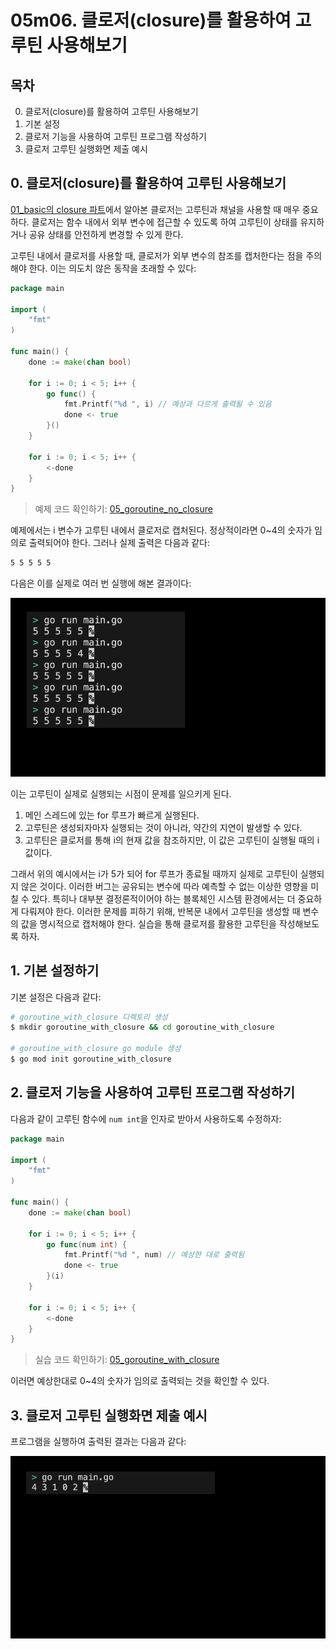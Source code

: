 # 05m06. 클로저(closure)를 활용하여 고루틴 사용해보기

## 목차
0. 클로저(closure)를 활용하여 고루틴 사용해보기
1. 기본 설정
2. 클로저 기능을 사용하여 고루틴 프로그램 작성하기
3. 클로저 고루틴 실행화면 제출 예시

## 0. 클로저(closure)를 활용하여 고루틴 사용해보기
[01_basic의 closure 파트](./01_basic.md#8-closure)에서 알아본 클로저는 고루틴과 채널을 사용할 때 매우 중요하다. 클로저는 함수 내에서 외부 변수에 접근할 수 있도록 하여 고루틴이 상태를 유지하거나 공유 상태를 안전하게 변경할 수 있게 한다.

고루틴 내에서 클로저를 사용할 때, 클로저가 외부 변수의 참조를 캡처한다는 점을 주의해야 한다. 이는 의도치 않은 동작을 초래할 수 있다:
```go
package main

import (
	"fmt"
)

func main() {
	done := make(chan bool)

	for i := 0; i < 5; i++ {
		go func() {
            fmt.Printf("%d ", i) // 예상과 다르게 출력될 수 있음
			done <- true
		}()
	}

	for i := 0; i < 5; i++ {
		<-done
	}
}
```
> 예제 코드 확인하기: [05_goroutine_no_closure](../code/05_goroutine_no_closure/)

예제에서는 i 변수가 고루틴 내에서 클로저로 캡처된다. 정상적이라면 0~4의 숫자가 임의로 출력되어야 한다. 그러나 실제 출력은 다음과 같다: 
```sh
5 5 5 5 5
```

다음은 이를 실제로 여러 번 실행에 해본 결과이다:
<div style="text-align: center;">
   <img src="../assets/05_concurrency_goroutine_no_closure_result_example.png" alt="05_concurrency_goroutine_no_closure_result_example" width="600"/>
</div>

이는 고루틴이 실제로 실행되는 시점이 문제를 일으키게 된다.
1. 메인 스레드에 있는 for 루프가 빠르게 실행된다.
2. 고루틴은 생성되자마자 실행되는 것이 아니라, 약간의 지연이 발생할 수 있다.
3. 고루틴은 클로저를 통해 i의 현재 값을 참조하지만, 이 값은 고루틴이 실행될 때의 i 값이다.

그래서 위의 예시에서는 i가 5가 되어 for 루프가 종료될 때까지 실제로 고루틴이  실행되지 않은 것이다. 이러한 버그는 공유되는 변수에 따라 예측할 수 없는 이상한 영향을 미칠 수 있다. 특히나 대부분 결정론적이어야 하는 블록체인 시스템 환경에서는 더 중요하게 다뤄져야 한다. 이러한 문제를 피하기 위해, 반복문 내에서 고루틴을 생성할 때 변수의 값을 명시적으로 캡처해야 한다. 실습을 통해 클로저를 활용한 고루틴을 작성해보도록 하자.

## 1. 기본 설정하기
기본 설정은 다음과 같다:
```sh
# goroutine_with_closure 디렉토리 생성
$ mkdir goroutine_with_closure && cd goroutine_with_closure

# goroutine_with_closure go module 생성 
$ go mod init goroutine_with_closure
```

## 2. 클로저 기능을 사용하여 고루틴 프로그램 작성하기
다음과 같이 고루틴 함수에 `num int`을 인자로 받아서 사용하도록 수정하자:
```go
package main

import (
	"fmt"
)

func main() {
	done := make(chan bool)

	for i := 0; i < 5; i++ {
		go func(num int) {
			fmt.Printf("%d ", num) // 예상한 대로 출력됨
			done <- true
		}(i)
	}

	for i := 0; i < 5; i++ {
		<-done
	}
}
```
> 실습 코드 확인하기: [05_goroutine_with_closure](../code/05_goroutine_with_closure/)

이러면 예상한대로 0~4의 숫자가 임의로 출력되는 것을 확인할 수 있다. 

## 3. 클로저 고루틴 실행화면 제출 예시
프로그램을 실행하여 출력된 결과는 다음과 같다:
<div style="text-align: center;">
   <img src="../assets/05_concurrency_goroutine_with_closure_result_example.png" alt="05_concurrency_goroutine_with_closure_result_example" width="600"/>
</div>

